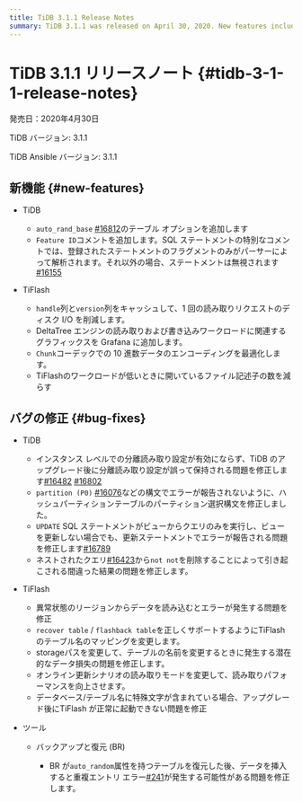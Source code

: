```yaml
---
title: TiDB 3.1.1 Release Notes
summary: TiDB 3.1.1 was released on April 30, 2020. New features include table option for `auto_rand_base` and `Feature ID` comment. Bug fixes include isolation read setting, partition selection syntax, and wrong results from nested queries. TiFlash also received bug fixes and improvements in data reading and storage path modification. Backup & Restore (BR) fixed issues related to table restoration and data insertion.
---
```


# TiDB 3.1.1 リリースノート {#tidb-3-1-1-release-notes}

発売日：2020年4月30日

TiDB バージョン: 3.1.1

TiDB Ansible バージョン: 3.1.1

## 新機能 {#new-features}

-   TiDB

    -   `auto_rand_base` [#16812](https://github.com/pingcap/tidb/pull/16812)のテーブル オプションを追加します
    -   `Feature ID`コメントを追加します。SQL ステートメントの特別なコメントでは、登録されたステートメントのフラグメントのみがパーサーによって解析されます。それ以外の場合、ステートメントは無視されます[#16155](https://github.com/pingcap/tidb/pull/16155)

-   TiFlash

    -   `handle`列と`version`列をキャッシュして、1 回の読み取りリクエストのディスク I/O を削減します。
    -   DeltaTree エンジンの読み取りおよび書き込みワークロードに関連するグラフィックスを Grafana に追加します。
    -   `Chunk`コーデックでの 10 進数データのエンコーディングを最適化します。
    -   TiFlashのワークロードが低いときに開いているファイル記述子の数を減らす

## バグの修正 {#bug-fixes}

-   TiDB

    -   インスタンス レベルでの分離読み取り設定が有効にならず、TiDB のアップグレード後に分離読み取り設定が誤って保持される問題を修正します[#16482](https://github.com/pingcap/tidb/pull/16482) [#16802](https://github.com/pingcap/tidb/pull/16802)
    -   `partition (P0)` [#16076](https://github.com/pingcap/tidb/pull/16076)などの構文でエラーが報告されないように、ハッシュパーティションテーブルのパーティション選択構文を修正しました。
    -   `UPDATE` SQL ステートメントがビューからクエリのみを実行し、ビューを更新しない場合でも、更新ステートメントでエラーが報告される問題を修正します[#16789](https://github.com/pingcap/tidb/pull/16789)
    -   ネストされたクエリ[#16423](https://github.com/pingcap/tidb/pull/16423)から`not not`を削除することによって引き起こされる間違った結果の問題を修正します。

-   TiFlash

    -   異常状態のリージョンからデータを読み込むとエラーが発生する問題を修正
    -   `recover table` / `flashback table`を正しくサポートするようにTiFlashのテーブル名のマッピングを変更します。
    -   storageパスを変更して、テーブルの名前を変更するときに発生する潜在的なデータ損失の問題を修正します。
    -   オンライン更新シナリオの読み取りモードを変更して、読み取りパフォーマンスを向上させます。
    -   データベース/テーブル名に特殊文字が含まれている場合、アップグレード後にTiFlash が正常に起動できない問題を修正

-   ツール

    -   バックアップと復元 (BR)

        -   BR が`auto_random`属性を持つテーブルを復元した後、データを挿入すると重複エントリ エラー[#241](https://github.com/pingcap/br/issues/241)が発生する可能性がある問題を修正します。
